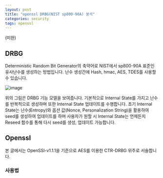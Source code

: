 ```yaml
---
layout: post
title: "openssl DRBG(NIST sp800-90A) 분석"
categories: security
tags: openssl
---
```


(미완)

## DRBG

Deterministic Random Bit Generator의 축약어로 NIST에서 sp800-90A 표준인 유사난수를 생성하는 방법입니다. 난수 생성간에 Hash, hmac, AES, TDES를 사용할 수 있습니다.

![image](https://user-images.githubusercontent.com/32065940/107867463-5f800880-6ebe-11eb-96e0-94ec92b4b76a.png)

위의 그림은 DRBG 기능 모델을 보여줍니다. 기본적으로 Internal State를 가지고 난수를 반복적으로 생성하며 또한 Internal State 업데이트를 수행합니다. 초기 Internal State는 난수(Entropy)와 옵션 값(Nonce, Personalization String)을 활용하여 seed를 생성하여 업데이트를 하며 사용자가 원할 시 Internal State는 언제든지 Reseed 함수를 통해 다시 seed를 생성, 업데이트 가능합니다.



## Openssl

본 글에서는 OpenSSl-v1.1.1을 기준으로 AES를 이용한 CTR-DRBG 위주로 서술합니다.

 ### 사용법

```

```



